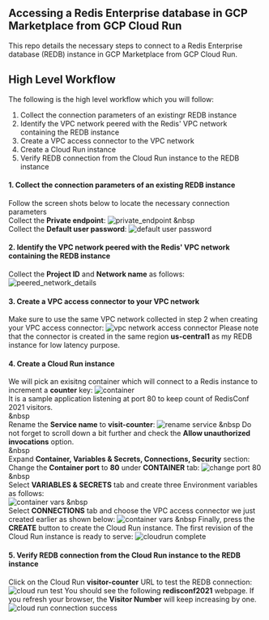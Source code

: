 ## Accessing a Redis Enterprise database in GCP Marketplace from GCP Cloud Run 

This repo details the necessary steps to connect to a Redis Enterprise database (REDB) instance in GCP Marketplace from GCP Cloud Run. 

## High Level Workflow
The following is the high level workflow which you will follow:
1. Collect the connection parameters of an existingr REDB instance
2. Identify the VPC network peered with the Redis' VPC network containing the REDB instance
3. Create a VPC access connector to the VPC network
4. Create a Cloud Run instance
5. Verify REDB connection from the Cloud Run instance to the REDB instance


#### 1. Collect the connection parameters of an existing REDB instance
Follow the screen shots below to locate the necessary connection parameters  
Collect the **Private endpoint**:
![private_endpoint](./img/redb_private_endpoint.png)
&nbsp  
Collect the **Default user password**:
![default user password](./img/redb_password.png)


#### 2. Identify the VPC network peered with the Redis' VPC network containing the REDB instance
Collect the **Project ID** and **Network name**  as follows:
![peered_network_details](./img/vpc_details.png)    


#### 3. Create a VPC access connector to your VPC network
Make sure to use the same VPC network collected in step 2 when creating your VPC access connector:
![vpc network access connector](./img/vpc_access_connector.png)
Please note that the connector is created in the same region **us-central1** as my REDB instance for low latency purpose.  


#### 4. Create a Cloud Run instance
We will pick an exisitng container which will connect to a Redis instance to increment a **counter** key:
![container](./img/select_container.png)  
It is a sample application listening at port 80 to keep count of RedisConf 2021 visitors.  
&nbsp  
Rename the **Service name** to **visit-counter**:
![rename service](./img/rename_service_name.png)
&nbsp
Do not forget to scroll down a bit further and check the **Allow unauthorized invocations** option.  
&nbsp   
Expand **Container, Variables & Secrets, Connections, Security** section:
Change the **Container port** to **80** under **CONTAINER** tab:
![change port 80](./img/change_port_80.png)
&nbsp  
Select **VARIABLES & SECRETS** tab and create three Environment variables as follows:  
![container vars](./img/container_vars.png)
&nbsp     
Select **CONNECTIONS** tab and choose the VPC access connector we just created earlier as shown below:
![container vars](./img/cloudrun_vpc_connector.png)
&nbsp 
Finally, press the **CREATE** button to create the Cloud Run instance. The first revision of the Cloud Run instance is ready to serve:
![cloudrun complete](./img/cloudrun_complete.png)
   
  
#### 5. Verify REDB connection from the Cloud Run instance to the REDB instance
Click on the Cloud Run **visitor-counter** URL to test the REDB connection:
![cloud run test](./img/cloudrun_test.png)
You should see the following **redisconf2021** webpage. If you refresh your browser, the **Visitor Number** will keep increasing by one.
![cloud run connection success](./img/cloudrun_connection_success.png)



